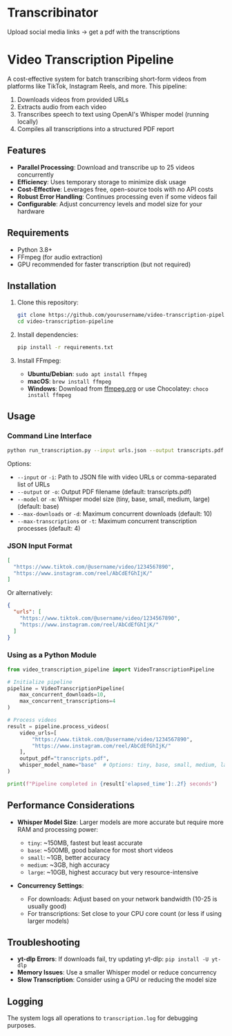 # Transcribinator
Upload social media links -> get a pdf with the transcriptions
# Video Transcription Pipeline

A cost-effective system for batch transcribing short-form videos from platforms like TikTok, Instagram Reels, and more. This pipeline:

1. Downloads videos from provided URLs
2. Extracts audio from each video
3. Transcribes speech to text using OpenAI's Whisper model (running locally)
4. Compiles all transcriptions into a structured PDF report

## Features

- **Parallel Processing**: Download and transcribe up to 25 videos concurrently
- **Efficiency**: Uses temporary storage to minimize disk usage
- **Cost-Effective**: Leverages free, open-source tools with no API costs
- **Robust Error Handling**: Continues processing even if some videos fail
- **Configurable**: Adjust concurrency levels and model size for your hardware

## Requirements

- Python 3.8+
- FFmpeg (for audio extraction)
- GPU recommended for faster transcription (but not required)

## Installation

1. Clone this repository:
   ```bash
   git clone https://github.com/yourusername/video-transcription-pipeline.git
   cd video-transcription-pipeline
   ```

2. Install dependencies:
   ```bash
   pip install -r requirements.txt
   ```

3. Install FFmpeg:
   - **Ubuntu/Debian**: `sudo apt install ffmpeg`
   - **macOS**: `brew install ffmpeg`
   - **Windows**: Download from [ffmpeg.org](https://ffmpeg.org/download.html) or use Chocolatey: `choco install ffmpeg`

## Usage

### Command Line Interface

```bash
python run_transcription.py --input urls.json --output transcripts.pdf --model base
```

Options:
- `--input` or `-i`: Path to JSON file with video URLs or comma-separated list of URLs
- `--output` or `-o`: Output PDF filename (default: transcripts.pdf)
- `--model` or `-m`: Whisper model size (tiny, base, small, medium, large) (default: base)
- `--max-downloads` or `-d`: Maximum concurrent downloads (default: 10)
- `--max-transcriptions` or `-t`: Maximum concurrent transcription processes (default: 4)

### JSON Input Format

```json
[
  "https://www.tiktok.com/@username/video/1234567890",
  "https://www.instagram.com/reel/AbCdEfGhIjK/"
]
```

Or alternatively:

```json
{
  "urls": [
    "https://www.tiktok.com/@username/video/1234567890",
    "https://www.instagram.com/reel/AbCdEfGhIjK/"
  ]
}
```

### Using as a Python Module

```python
from video_transcription_pipeline import VideoTranscriptionPipeline

# Initialize pipeline
pipeline = VideoTranscriptionPipeline(
    max_concurrent_downloads=10,
    max_concurrent_transcriptions=4
)

# Process videos
result = pipeline.process_videos(
    video_urls=[
        "https://www.tiktok.com/@username/video/1234567890",
        "https://www.instagram.com/reel/AbCdEfGhIjK/"
    ],
    output_pdf="transcripts.pdf",
    whisper_model_name="base"  # Options: tiny, base, small, medium, large
)

print(f"Pipeline completed in {result['elapsed_time']:.2f} seconds")
```

## Performance Considerations

- **Whisper Model Size**: Larger models are more accurate but require more RAM and processing power:
  - `tiny`: ~150MB, fastest but least accurate
  - `base`: ~500MB, good balance for most short videos
  - `small`: ~1GB, better accuracy
  - `medium`: ~3GB, high accuracy
  - `large`: ~10GB, highest accuracy but very resource-intensive

- **Concurrency Settings**:
  - For downloads: Adjust based on your network bandwidth (10-25 is usually good)
  - For transcriptions: Set close to your CPU core count (or less if using larger models)

## Troubleshooting

- **yt-dlp Errors**: If downloads fail, try updating yt-dlp: `pip install -U yt-dlp`
- **Memory Issues**: Use a smaller Whisper model or reduce concurrency
- **Slow Transcription**: Consider using a GPU or reducing the model size

## Logging

The system logs all operations to `transcription.log` for debugging purposes.